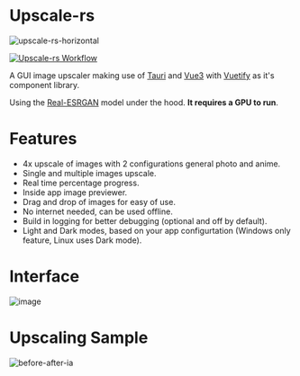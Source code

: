 # Upscale-rs

![upscale-rs-horizontal](https://user-images.githubusercontent.com/49915167/203207059-1ed3fd08-6cff-4068-a9d7-5b2559d1fb94.png)

[![Upscale-rs Workflow](https://github.com/OLoKo64/upscale-rs/actions/workflows/rust.yml/badge.svg)](https://github.com/OLoKo64/upscale-rs/actions/workflows/rust.yml)

A GUI image upscaler making use of [Tauri](https://tauri.app/) and [Vue3](https://vuejs.org/) with [Vuetify](https://next.vuetifyjs.com/en/) as it's component library.

Using the [Real-ESRGAN](https://github.com/xinntao/Real-ESRGAN) model under the hood. **It requires a GPU to run**.

# Features

- 4x upscale of images with 2 configurations general photo and anime.
- Single and multiple images upscale.
- Real time percentage progress.
- Inside app image previewer.
- Drag and drop of images for easy of use.
- No internet needed, can be used offline.
- Build in logging for better debugging (optional and off by default).
- Light and Dark modes, based on your app configurtation (Windows only feature, Linux uses Dark mode).

# Interface

![image](https://user-images.githubusercontent.com/49915167/210158032-295562a4-aa23-43f3-b396-db157f748c40.png)

# Upscaling Sample

![before-after-ia](https://user-images.githubusercontent.com/49915167/203209186-4fc7470a-acd4-4ad5-bab5-ef1df76496b1.jpg)
